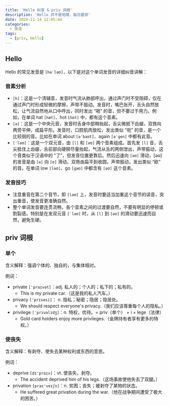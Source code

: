 ```yaml
---
title: 'Hello 纠音 & priv 词根'
description: 'Hello 并不是哈喽，每日震惊'
date: 2024-11-14 12:45:44
categories:
  - 英语
tags:
  - [priv, Hello]
---
```


## Hello

Hello 的常见发音是 `[həˈləʊ]`，以下是对这个单词发音的详细纠音讲解：

### 音素分析

- `[h]`：这是一个清辅音，发音时气流从肺部呼出，通过声门时不受阻碍，仅在通过声门时形成轻微的摩擦，声带不振动。发音时，嘴巴张开，舌头自然放松，让气流自然地从口中呼出，同时发出 “喝” 的音，但不要过于用力。例如，在单词 hat `[hæt]`、hot `[hɒt]` 中，都有这个音素。
- `[ə]`：这是一个中央元音，发音时舌身中部稍抬起，舌尖微抵下齿龈，双唇向两旁平伸，成扁平形。发音时，口腔肌肉放松，发出类似 “呃” 的音，是一个比较弱的音。比如在单词 about `[əˈbaʊt]`、again `[əˈɡen]` 中都有此音。
- `[ˈləʊ]`：这是一个双元音，由 `[l]` 和 `[əʊ]` 两个音素组成。首先发 `[l]` 音，舌尖抵住上齿龈，舌前部向硬腭尽量抬起，气流从舌的两侧泄出，声带振动，这个音类似于汉语中的 “了”，但发音位置更靠后。然后迅速向 `[əʊ]` 滑动，[əʊ] 的发音是由 `[ə]` 向 `[ʊ]` 滑动，双唇由扁平到收圆，声带振动，发出类似 “欧” 的音。在单词 low `[ləʊ]`、go `[ɡəʊ]` 中都含有 `[əʊ]` 这个音素。

### 发音技巧

- 注意重音在第二个音节，即 `[ləʊ]` 上，发音时要适当加重这个音节的读音，突出重音，使发音更准确自然。
- 整个单词发音要连贯流畅，各个音素之间的过渡要自然，不要有明显的停顿或割裂感。特别是在发双元音 `[ˈləʊ]` 时，从 `[l]` 到 `[əʊ]` 的滑动要迅速而自然，避免生硬。

## priv 词根

### 单个

含义解释：强调个体的、独自的，与集体相对。

例词：

- private `['praɪvət]`：adj. 私人的；个人的；私下的；私有的。
  - This is my private car.（这是我的私人汽车。）
- privacy `['prɪvəsi]`： n. 隐私；秘密；隐居；隐居处。
  - We should respect everyone's privacy.（我们应该尊重每个人的隐私。）
- privilege `[ˈprɪvəlɪdʒ]`：n. 特权，优待。= priv（单个） + i + lege（法律）
  - Gold card holders enjoy more privileges.（金牌持有者享有更多的特权。）

### 使丧失

含义解释：有剥夺、使失去某种权利或东西的意思。

例词：

- deprive `[dɪ'praɪv]`：vt. 使丧失，剥夺。
  - The accident deprived him of his legs.（这场事故使他失去了双腿。）
- privation `[praɪ'veɪʃn]`：n. 贫困；丧失；被剥夺了某物的状态。
  - He suffered great privation during the war.（他在战争期间遭受了极大的困苦。）
